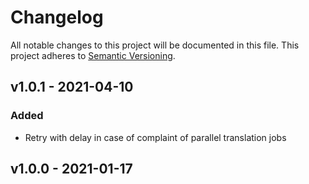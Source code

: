 # Changelog
All notable changes to this project will be documented in this file.
This project adheres to [Semantic Versioning](http://semver.org/spec/v2.0.0.html).

<a name="v1.0.1"></a>
## v1.0.1 - 2021-04-10

### Added

- Retry with delay in case of complaint of parallel translation jobs

<a name="v1.0.0"></a>
## v1.0.0 - 2021-01-17
